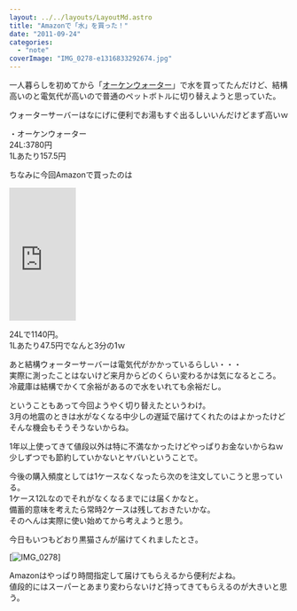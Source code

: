 ```yaml
---
layout: ../../layouts/LayoutMd.astro
title: "Amazonで「水」を買った！"
date: "2011-09-24"
categories: 
  - "note"
coverImage: "IMG_0278-e1316833292674.jpg"
---
```


一人暮らしを初めてから「[オーケンウォーター](http://www.o-ken.com/)」で水を買ってたんだけど、結構高いのと電気代が高いので普通のペットボトルに切り替えようと思っていた。

ウォーターサーバーはなにげに便利でお湯もすぐ出るしいいんだけどまず高いｗ

・オーケンウォーター  
24L:3780円  
1Lあたり157.5円

ちなみに今回Amazonで買ったのは

<iframe style="width: 120px; height: 240px;" src="http://rcm-jp.amazon.co.jp/e/cm?lt1=_blank&amp;bc1=000000&amp;IS2=1&amp;bg1=FFFFFF&amp;fc1=000000&amp;lc1=0000FF&amp;t=mizuka123-22&amp;o=9&amp;p=8&amp;l=as4&amp;m=amazon&amp;f=ifr&amp;ref=ss_til&amp;asins=B005F5H2AQ" frameborder="0" marginwidth="0" marginheight="0" scrolling="no" width="320" height="240"></iframe>

24Lで1140円。  
1Lあたり47.5円でなんと3分の1ｗ

あと結構ウォーターサーバーは電気代がかかっているらしい・・・  
実際に測ったことはないけど来月からどのくらい変わるかは気になるところ。  
冷蔵庫は結構でかくて余裕があるので水をいれても余裕だし。

ということもあって今回ようやく切り替えたというわけ。   
3月の地震のときは水がなくなる中少しの遅延で届けてくれたのはよかったけどそんな機会もそうそうないからね。

1年以上使ってきて値段以外は特に不満なかったけどやっぱりお金ないからねｗ  
少しずつでも節約していかないとヤバいということで。

今後の購入頻度としては1ケースなくなったら次のを注文していこうと思っている。  
1ケース12Lなのでそれがなくなるまでには届くかなと。  
備蓄的意味を考えたら常時2ケースは残しておきたいかな。  
そのへんは実際に使い始めてから考えようと思う。

今日もいつもどおり黒猫さんが届けてくれましたとさ。

[![](/archive/images/IMG_0278-e1316833292674.jpg "IMG_0278")]

Amazonはやっぱり時間指定して届けてもらえるから便利だよね。  
値段的にはスーパーとあまり変わらないけど持ってきてもらえるのが大きいと思う。
